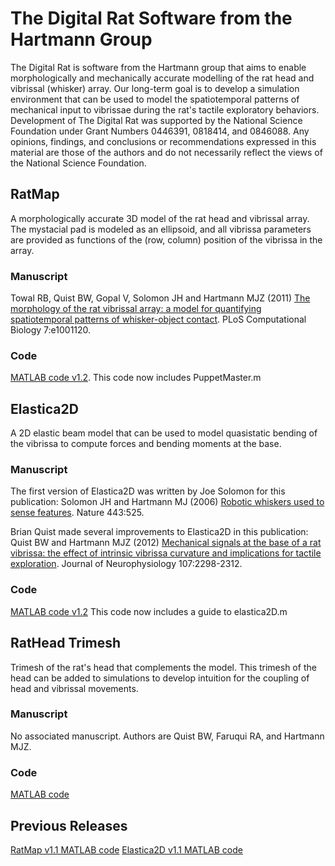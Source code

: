 # The Digital Rat Software from the Hartmann Group
The Digital Rat is software from the Hartmann group that aims to enable morphologically and mechanically accurate modelling of the rat head and vibrissal (whisker) array. Our long-term goal is to develop a simulation environment that can be used to model the spatiotemporal patterns of mechanical input to vibrissae during the rat's tactile exploratory behaviors. Development of The Digital Rat was supported by the National Science Foundation under Grant Numbers 0446391, 0818414, and 0846088. Any opinions, findings, and conclusions or recommendations expressed in this material are those of the authors and do not necessarily reflect the views of the National Science Foundation.

## RatMap
A morphologically accurate 3D model of the rat head and vibrissal array. The mystacial pad is modeled as an ellipsoid, and all vibrissa parameters are provided as functions of the (row, column) position of the vibrissa in the array.

### Manuscript
Towal RB, Quist BW, Gopal V, Solomon JH and Hartmann MJZ (2011) [The morphology of the rat vibrissal array: a model for quantifying spatiotemporal patterns of whisker-object contact](towal_plos_2011.pdf). PLoS Computational Biology 7:e1001120. 

### Code
[MATLAB code v1.2](RatMapToolbox_v1_1.zip). This code now includes PuppetMaster.m

## Elastica2D
A 2D elastic beam model that can be used to model quasistatic bending of the vibrissa to compute forces and bending moments at the base.

### Manuscript
The first version of Elastica2D was written by Joe Solomon for this publication: Solomon JH and Hartmann MJ (2006) [Robotic whiskers used to sense features](solomon_nature_2006.pdf). Nature 443:525. 

Brian Quist made several improvements to Elastica2D in this publication: Quist BW and Hartmann MJZ (2012) [Mechanical signals at the base of a rat vibrissa: the effect of intrinsic vibrissa curvature and implications for tactile exploration](quist_jneurophys_2012.pdf). Journal of Neurophysiology 107:2298-2312. 

### Code
[MATLAB code v1.2](elastica2D.zip) This code now includes a guide to elastica2D.m

## RatHead Trimesh
Trimesh of the rat's head that complements the model. This trimesh of the head can be added to simulations to develop intuition for the coupling of head and vibrissal movements.

### Manuscript
No associated manuscript. Authors are Quist BW, Faruqui RA, and Hartmann MJZ.

### Code
[MATLAB code](RatMap_Head.zip)

## Previous Releases
[RatMap v1.1 MATLAB code](RatMap_Toolbox.zip)
[Elastica2D v1.1 MATLAB code](elastica2D_v1_1.m)
